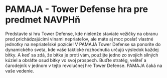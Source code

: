 # PAMAJA - Tower Defense hra pre predmet NAVPHň

Predstavte si hru Tower Defense, kde nielenže staviate vežičky na obranu pred prichádzajúcimi vlnami nepriateľov, ale máte aj moc poslať vlastné jednotky na nepriateľské pozície! V PAMAJA Tower Defense sa ponoríte do dynamického sveta, kde vaše taktické rozhodnutia určujú výsledok každej bitky. A keď sa zdá, že bitka je proti vám, použijte jedno zo svojich silných kúziel a obráťte osud bitky vo svoj prospech. Buďte stratég, veliteľ a čarodejník v jednom v tejto revolučnej hre Tower Defense. PAMAJA čaká na vaše vedenie.
